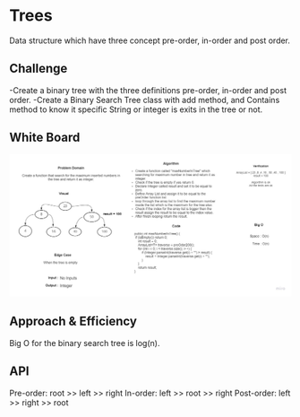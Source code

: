 # Trees
<!-- Short summary or background information -->

Data structure which have three concept pre-order, in-order and post order.

## Challenge
<!-- Description of the challenge -->

-Create a binary tree with the three definitions pre-order, in-order and post order.
-Create a Binary Search Tree class with add method, and Contains method to know it specific String or integer is exits in the tree or not.

## White Board

![challenge11](./Challenge16.jpg)
## Approach & Efficiency
<!-- What approach did you take? Why? What is the Big O space/time for this approach? -->

Big O for the binary search tree is log(n).

## API
<!-- Description of each method publicly available in each of your trees -->
Pre-order: root >> left >> right
In-order: left >> root >> right
Post-order: left >> right >> root
